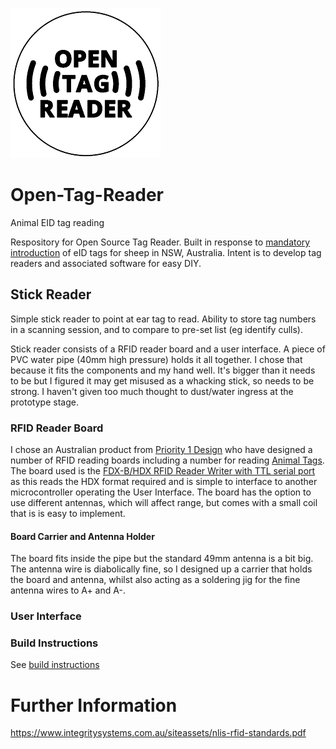 ![alt text](/images/logo.png)   
# Open-Tag-Reader  

Animal EID tag reading

Respository for Open Source Tag Reader. Built in response to [mandatory introduction](https://www.dpi.nsw.gov.au/dpi/bfs/your-role-in-biosecurity/primary-producers/nlis/eID#:~:text=NSW%20is%20currently%20transitioning%20to,Livestock%20Identification%20System%20(NLIS).) of eID tags for sheep in NSW, Australia. Intent is to develop tag readers and associated software for easy DIY.

## Stick Reader
Simple stick reader to point at ear tag to read.  Ability to store tag numbers in a scanning session, and to compare to pre-set list (eg identify culls).

Stick reader consists of a RFID reader board and a user interface. A piece of PVC water pipe (40mm high pressure) holds it all together.  I chose that because it fits the components and my hand well.  It's bigger than it needs to be but I figured it may get misused as a whacking stick, so needs to be strong.  I haven't given too much thought to dust/water ingress at the prototype stage.

### RFID Reader Board
I chose an Australian product from  [Priority 1 Design](https://www.priority1design.com.au/) who have designed a number of RFID reading boards including a number for reading [Animal Tags](https://www.priority1design.com.au/rfid_reader_modules.html#animal_tag_reader_writer).  The board used is the [FDX-B/HDX RFID Reader Writer with TTL serial port](https://www.priority1design.com.au/shopfront/index.php?main_page=product_info&cPath=1&products_id=10) as this reads the HDX format required and is simple to interface to another microcontroller operating the User Interface.  The board has the option to use different antennas, which will affect range, but comes with a small coil that is is easy to implement.

#### Board Carrier and Antenna Holder
The board fits inside the pipe but the standard 49mm antenna is a bit big.  The antenna wire is diabolically fine, so I designed up a carrier that holds the board and antenna, whilst also acting as a soldering jig for the fine antenna wires to A+ and A-.

### User Interface





### Build Instructions
See [build instructions](/build_instructions/build_instructions.md)

# Further Information
https://www.integritysystems.com.au/siteassets/nlis-rfid-standards.pdf
